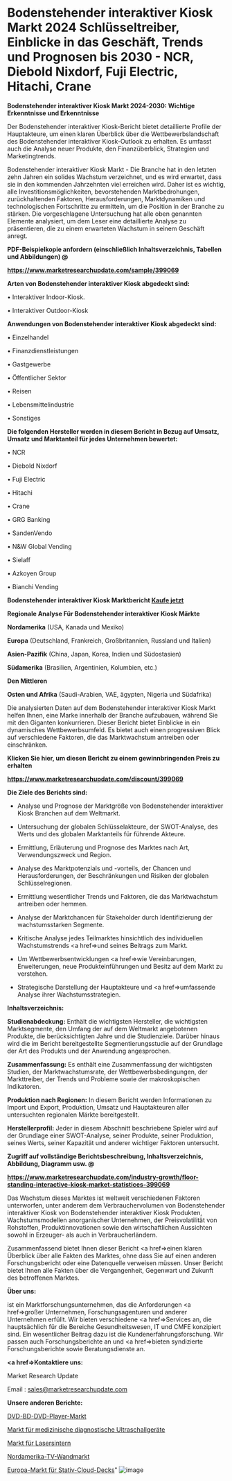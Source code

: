 # Bodenstehender interaktiver Kiosk Markt 2024 Schlüsseltreiber, Einblicke in das Geschäft, Trends und Prognosen bis 2030 - NCR, Diebold Nixdorf, Fuji Electric, Hitachi, Crane

<strong>Bodenstehender interaktiver Kiosk Markt 2024-2030: Wichtige Erkenntnisse und Erkenntnisse</strong>

Der Bodenstehender interaktiver Kiosk-Bericht bietet detaillierte Profile der Hauptakteure, um einen klaren Überblick über die Wettbewerbslandschaft des Bodenstehender interaktiver Kiosk-Outlook zu erhalten. Es umfasst auch die Analyse neuer Produkte, den Finanzüberblick, Strategien und Marketingtrends.

Bodenstehender interaktiver Kiosk Markt - Die Branche hat in den letzten zehn Jahren ein solides Wachstum verzeichnet, und es wird erwartet, dass sie in den kommenden Jahrzehnten viel erreichen wird. Daher ist es wichtig, alle Investitionsmöglichkeiten, bevorstehenden Marktbedrohungen, zurückhaltenden Faktoren, Herausforderungen, Marktdynamiken und technologischen Fortschritte zu ermitteln, um die Position in der Branche zu stärken. Die vorgeschlagene Untersuchung hat alle oben genannten Elemente analysiert, um dem Leser eine detaillierte Analyse zu präsentieren, die zu einem erwarteten Wachstum in seinem Geschäft anregt.



<strong><b>PDF-Beispielkopie anfordern (einschließlich Inhaltsverzeichnis, Tabellen und Abbildungen) @ </b></strong>

<strong><a href=https://www.marketresearchupdate.com/sample/399069>

<strong>https://www.marketresearchupdate.com/sample/399069</u></a></strong></strong>



<strong>Arten von Bodenstehender interaktiver Kiosk abgedeckt sind:</strong>

• Interaktiver Indoor-Kiosk.

• Interaktiver Outdoor-Kiosk



<strong>Anwendungen von Bodenstehender interaktiver Kiosk abgedeckt sind:</strong>

• Einzelhandel

• Finanzdienstleistungen

• Gastgewerbe

• Öffentlicher Sektor

• Reisen

• Lebensmittelindustrie

• Sonstiges



<strong>Die folgenden Hersteller werden in diesem Bericht in Bezug auf Umsatz, Umsatz und Marktanteil für jedes Unternehmen bewertet:</strong>

• NCR

• Diebold Nixdorf

• Fuji Electric

• Hitachi

• Crane

• GRG Banking

• SandenVendo

• N&W Global Vending

• Sielaff

• Azkoyen Group

• Bianchi Vending



<strong>Bodenstehender interaktiver Kiosk Marktbericht <a href=https://www.marketresearchupdate.com/buynow/399069>Kaufe jetzt</a></strong>



<strong>Regionale Analyse Für Bodenstehender interaktiver Kiosk Märkte</strong>



<strong>Nordamerika</strong> (USA, Kanada und Mexiko)



<strong>Europa</strong> (Deutschland, Frankreich, Großbritannien, Russland und Italien)



<strong>Asien-Pazifik</strong> (China, Japan, Korea, Indien und Südostasien)



<strong>Südamerika</strong> (Brasilien, Argentinien, Kolumbien, etc.)



<strong>Den Mittleren</strong> 

<strong>Osten und Afrika</strong> (Saudi-Arabien, VAE, ägypten, Nigeria und Südafrika)

Die analysierten Daten auf dem Bodenstehender interaktiver Kiosk Markt helfen Ihnen, eine Marke innerhalb der Branche aufzubauen, während Sie mit den Giganten konkurrieren. Dieser Bericht bietet Einblicke in ein dynamisches Wettbewerbsumfeld. Es bietet auch einen progressiven Blick auf verschiedene Faktoren, die das Marktwachstum antreiben oder einschränken.



<strong>Klicken Sie hier, um diesen Bericht zu einem gewinnbringenden Preis zu erhalten
</strong>

<strong><a href=https://www.marketresearchupdate.com/discount/399069>https://www.marketresearchupdate.com/discount/399069</b></u></strong></a>



<strong>Die Ziele des Berichts sind:</strong>

- Analyse und Prognose der Marktgröße von Bodenstehender interaktiver Kiosk Branchen auf dem Weltmarkt.

- Untersuchung der globalen Schlüsselakteure, der SWOT-Analyse, des Werts und des globalen Marktanteils für führende Akteure.

- Ermittlung, Erläuterung und Prognose des Marktes nach Art, Verwendungszweck und Region.

- Analyse des Marktpotenzials und -vorteils, der Chancen und Herausforderungen, der Beschränkungen und Risiken der globalen Schlüsselregionen.

- Ermittlung wesentlicher Trends und Faktoren, die das Marktwachstum antreiben oder hemmen.

- Analyse der Marktchancen für Stakeholder durch Identifizierung der wachstumsstarken Segmente.

- Kritische Analyse jedes Teilmarktes hinsichtlich des individuellen Wachstumstrends <a href=>und</a> seines Beitrags zum Markt.

- Um Wettbewerbsentwicklungen <a href=>wie</a> Vereinbarungen, Erweiterungen, neue Produkteinführungen und Besitz auf dem Markt zu verstehen.

- Strategische Darstellung der Hauptakteure und <a href=>umfas</a>sende Analyse ihrer Wachstumsstrategien.



<strong>Inhaltsverzeichnis:</strong>



<strong>Studienabdeckung:</strong> Enthält die wichtigsten Hersteller, die wichtigsten Marktsegmente, den Umfang der auf dem Weltmarkt angebotenen Produkte, die berücksichtigten Jahre und die Studienziele. Darüber hinaus wird die im Bericht bereitgestellte Segmentierungsstudie auf der Grundlage der Art des Produkts und der Anwendung angesprochen.



<strong>Zusammenfassung:</strong> Es enthält eine Zusammenfassung der wichtigsten Studien, der Marktwachstumsrate, der Wettbewerbsbedingungen, der Markttreiber, der Trends und Probleme sowie der makroskopischen Indikatoren.



<strong>Produktion nach Regionen:</strong> In diesem Bericht werden Informationen zu Import und Export, Produktion, Umsatz und Hauptakteuren aller untersuchten regionalen Märkte bereitgestellt.



<strong>Herstellerprofil:</strong> Jeder in diesem Abschnitt beschriebene Spieler wird auf der Grundlage einer SWOT-Analyse, seiner Produkte, seiner Produktion, seines Werts, seiner Kapazität und anderer wichtiger Faktoren untersucht.



<strong><b>Zugriff auf vollständige Berichtsbeschreibung, Inhaltsverzeichnis, Abbildung, Diagramm usw. @ </b></strong>

<strong><a href=https://www.marketresearchupdate.com/industry-growth/floor-standing-interactive-kiosk-market-statistices-399069>https://www.marketresearchupdate.com/industry-growth/floor-standing-interactive-kiosk-market-statistices-399069</a></strong>

Das Wachstum dieses Marktes ist weltweit verschiedenen Faktoren unterworfen, unter anderem dem Verbrauchervolumen von Bodenstehender interaktiver Kiosk von Bodenstehender interaktiver Kiosk Produkten, Wachstumsmodellen anorganischer Unternehmen, der Preisvolatilität von Rohstoffen, Produktinnovationen sowie den wirtschaftlichen Aussichten sowohl in Erzeuger- als auch in Verbraucherländern.

Zusammenfassend bietet Ihnen dieser Bericht <a href=>einen</a> klaren Überblick über alle Fakten des Marktes, ohne dass Sie auf einen anderen Forschungsbericht oder eine Datenquelle verweisen müssen. Unser Bericht bietet Ihnen alle Fakten über die Vergangenheit, Gegenwart und Zukunft des betroffenen Marktes.



<strong>Über uns:</strong>

 ist ein Marktforschungsunternehmen, das die Anforderungen <a href=>großer</a> Unternehmen, Forschungsagenturen und anderer Unternehmen erfüllt. Wir bieten verschiedene <a href=>Services</a> an, die hauptsächlich für die Bereiche Gesundheitswesen, IT und CMFE konzipiert sind. Ein wesentlicher Beitrag dazu ist die Kundenerfahrungsforschung. Wir passen auch Forschungsberichte an und <a href=>bieten</a> syndizierte Forschungsberichte sowie Beratungsdienste an.



<strong><a href=>Kontaktiere uns:</a></strong>

Market Research Update

Email : sales@marketresearchupdate.com



<strong>Unsere anderen Berichte:</strong>

<a href=https://www.linkedin.com/pulse/dvd-bd-dvd-player-market-has-huge-demand-worldwide-profiling>DVD-BD-DVD-Player-Markt</a>

<a href=https://www.linkedin.com/pulse/medical-diagnostic-ultrasonic-equipment-market-outlooks>Markt für medizinische diagnostische Ultraschallgeräte</a>

<a href=https://www.linkedin.com/pulse/laser-sintering-market-outlooks-2023-size-players>Markt für Lasersintern</a>

<a href=https://www.linkedin.com/pulse/north-america-tv-wall-market-2023-industry-outlook>Nordamerika-TV-Wandmarkt</a>

<a href=https://www.linkedin.com/pulse/europe-tripod-cloud-deck-market-2023-challenges-business>Europa-Markt für Stativ-Cloud-Decks</a>"
![image](https://github.com/RushikeshRI/news24analysis/assets/164026548/843c9bc0-8930-4020-9726-f3135c0c99d3)
